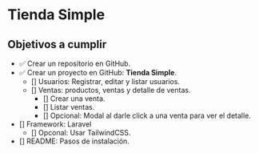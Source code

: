 # Tienda Simple
## Objetivos a cumplir
- ✅ Crear un repositorio en GitHub.
- ✅ Crear un proyecto en GitHub: **Tienda Simple**.
  - [] Usuarios: Registrar, editar y listar usuarios.
  - [] Ventas: productos, ventas y detalle de ventas.
    - [] Crear una venta.
    - [] Listar ventas.
    - [] Opcional: Modal al darle click a una venta para ver el detalle.
- [] Framework: Laravel
  - [] Opconal: Usar TailwindCSS.
- [] README: Pasos de instalación.

